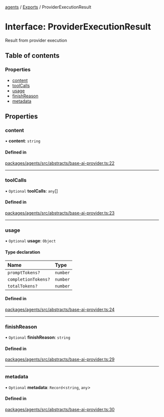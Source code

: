 <!-- 
 ⚠️  AUTO-GENERATED FILE - DO NOT EDIT MANUALLY
 This file is automatically generated by scripts/docs-generator.js
 To make changes, edit the source TypeScript files or update the generator script
-->

[agents](../../) / [Exports](../modules) / ProviderExecutionResult

# Interface: ProviderExecutionResult

Result from provider execution

## Table of contents

### Properties

- [content](ProviderExecutionResult#content)
- [toolCalls](ProviderExecutionResult#toolcalls)
- [usage](ProviderExecutionResult#usage)
- [finishReason](ProviderExecutionResult#finishreason)
- [metadata](ProviderExecutionResult#metadata)

## Properties

### content

• **content**: `string`

#### Defined in

[packages/agents/src/abstracts/base-ai-provider.ts:22](https://github.com/woojubb/robota/blob/1b62bb02b890c71ae884378577a1521b0f8628be/packages/agents/src/abstracts/base-ai-provider.ts#L22)

___

### toolCalls

• `Optional` **toolCalls**: `any`[]

#### Defined in

[packages/agents/src/abstracts/base-ai-provider.ts:23](https://github.com/woojubb/robota/blob/1b62bb02b890c71ae884378577a1521b0f8628be/packages/agents/src/abstracts/base-ai-provider.ts#L23)

___

### usage

• `Optional` **usage**: `Object`

#### Type declaration

| Name | Type |
| :------ | :------ |
| `promptTokens?` | `number` |
| `completionTokens?` | `number` |
| `totalTokens?` | `number` |

#### Defined in

[packages/agents/src/abstracts/base-ai-provider.ts:24](https://github.com/woojubb/robota/blob/1b62bb02b890c71ae884378577a1521b0f8628be/packages/agents/src/abstracts/base-ai-provider.ts#L24)

___

### finishReason

• `Optional` **finishReason**: `string`

#### Defined in

[packages/agents/src/abstracts/base-ai-provider.ts:29](https://github.com/woojubb/robota/blob/1b62bb02b890c71ae884378577a1521b0f8628be/packages/agents/src/abstracts/base-ai-provider.ts#L29)

___

### metadata

• `Optional` **metadata**: `Record`\<`string`, `any`\>

#### Defined in

[packages/agents/src/abstracts/base-ai-provider.ts:30](https://github.com/woojubb/robota/blob/1b62bb02b890c71ae884378577a1521b0f8628be/packages/agents/src/abstracts/base-ai-provider.ts#L30)
